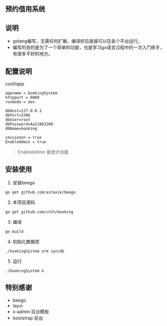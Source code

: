 ## 预约借用系统

## 说明
- golang编写，无需任何扩展，编译好后直接可以在各个平台运行。
- 编写的目的是为了一个简单的功能，也是学习go语言过程中的一次入门练手，有很多不好的地方。

## 配置说明

conf/app
```
appname = bookingSystem
httpport = 8080
runmode = dev

dbHost=127.0.0.1
dbPort=3306
dbUser=root
dbPassword=Aa11882200.
dbName=booking

sessionon = true
EnableAdmin = true

```
> EnableAdmin 是统计功能

## 安装使用
1. 安装beego

```
go get github.com/astaxie/beego

```

2. 本项目源码
```
go get github.com/cnlh/booking
```
3. 编译

```
go build
```

4. 初始化数据库

```
./bookingSystem orm syncdb
```

5. 运行
```
./bookingSystem &
```
## 特别感谢

- beego
- layui
- x-admin 后台模板
- bootstrap 前台




